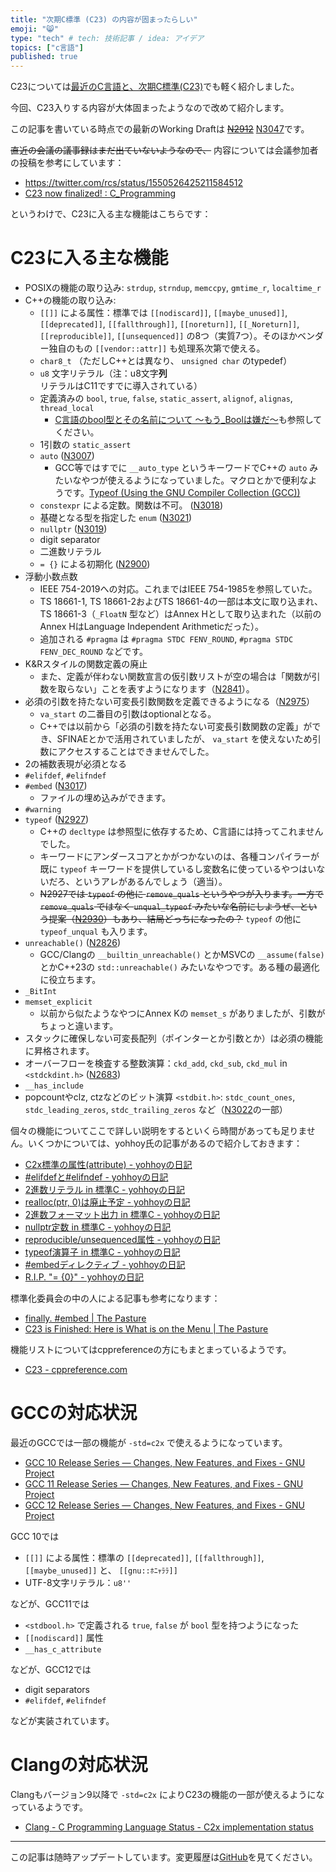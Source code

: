 ```yaml
---
title: "次期C標準 (C23) の内容が固まったらしい"
emoji: "😸"
type: "tech" # tech: 技術記事 / idea: アイデア
topics: ["c言語"]
published: true
---
```


C23については[最近のC言語と、次期C標準(C23)](modern-c-language)でも軽く紹介しました。

今回、C23入りする内容が大体固まったようなので改めて紹介します。

この記事を書いている時点での最新のWorking Draftは ~~[N2912](https://www.open-std.org/jtc1/sc22/wg14/www/docs/n2912.pdf)~~ [N3047](https://www.open-std.org/jtc1/sc22/wg14/www/docs/n3047.pdf)です。

~~直近の会議の議事録はまだ出ていないようなので、~~ 内容については会議参加者の投稿を参考にしています：

* https://twitter.com/rcs/status/1550526425211584512
* [C23 now finalized! : C_Programming](https://www.reddit.com/r/C_Programming/comments/w5hl80/c23_now_finalized/)

というわけで、C23に入る主な機能はこちらです：

# C23に入る主な機能

* POSIXの機能の取り込み: `strdup`, `strndup`, `memccpy`, `gmtime_r`, `localtime_r`
* C++の機能の取り込み:
    * `[[]]` による属性：標準では `[[nodiscard]]`, `[[maybe_unused]]`, `[[deprecated]]`, `[[fallthrough]]`, `[[noreturn]]`, `[[_Noreturn]]`, `[[reproducible]]`, `[[unsequenced]]` の8つ（実質7つ）。そのほかベンダー独自のもの `[[vendor::attr]]` も処理系次第で使える。
    * `char8_t` （ただしC++とは異なり、 `unsigned char` のtypedef）
    * `u8` 文字リテラル（注：u8文字**列**リテラルはC11ですでに導入されている）
    * 定義済みの `bool`, `true`, `false`, `static_assert`, `alignof`, `alignas`, `thread_local`
        * [C言語のbool型とその名前について 〜もう_Boolは嫌だ〜](boolean-in-c)も参照してください。
    * 1引数の `static_assert`
    * `auto` ([N3007](https://www.open-std.org/jtc1/sc22/wg14/www/docs/n3007.htm))
        * GCC等ではすでに `__auto_type` というキーワードでC++の `auto` みたいなやつが使えるようになっていました。マクロとかで便利なようです。[Typeof (Using the GNU Compiler Collection (GCC))](https://gcc.gnu.org/onlinedocs/gcc-12.1.0/gcc/Typeof.html#Typeof)
    * `constexpr` による定数。関数は不可。 ([N3018](https://www.open-std.org/jtc1/sc22/wg14/www/docs/n3018.htm))
    * 基礎となる型を指定した `enum` ([N3021](https://www.open-std.org/jtc1/sc22/wg14/www/docs/n3021.htm))
    * `nullptr` ([N3019](https://www.open-std.org/jtc1/sc22/wg14/www/docs/n3019.htm))
    * digit separator
    * 二進数リテラル
    * `= {}` による初期化 ([N2900](https://www.open-std.org/jtc1/sc22/wg14/www/docs/n2900.htm))
* 浮動小数点数
    * IEEE 754-2019への対応。これまではIEEE 754-1985を参照していた。
    * TS 18661-1, TS 18661-2およびTS 18661-4の一部は本文に取り込まれ、TS 18661-3（`_FloatN` 型など）はAnnex Hとして取り込まれた（以前のAnnex HはLanguage Independent Arithmeticだった）。
    * 追加される `#pragma` は `#pragma STDC FENV_ROUND`, `#pragma STDC FENV_DEC_ROUND` などです。
* K&amp;Rスタイルの関数定義の廃止
    * また、定義が伴わない関数宣言の仮引数リストが空の場合は「関数が引数を取らない」ことを表すようになります（[N2841](https://www.open-std.org/jtc1/sc22/wg14/www/docs/n2841.htm)）。
* 必須の引数を持たない可変長引数関数を定義できるようになる（[N2975](http://www.open-std.org/jtc1/sc22/wg14/www/docs/n2975.pdf)）
    * `va_start` の二番目の引数はoptionalとなる。
    * C++では以前から「必須の引数を持たない可変長引数関数の定義」ができ、SFINAEとかで活用されていましたが、 `va_start` を使えないため引数にアクセスすることはできませんでした。
* 2の補数表現が必須となる
* `#elifdef`, `#elifndef`
* `#embed` ([N3017](https://www.open-std.org/jtc1/sc22/wg14/www/docs/n3017.htm))
    * ファイルの埋め込みができます。
* `#warning`
* `typeof` ([N2927](https://www.open-std.org/jtc1/sc22/wg14/www/docs/n2927.htm))
    * C++の `decltype` は参照型に依存するため、C言語には持ってこれませんでした。
    * キーワードにアンダースコアとかがつかないのは、各種コンパイラーが既に `typeof` キーワードを提供しているし変数名に使っているやつはいないだろ、というアレがあるんでしょう（適当）。
    * ~~N2927では `typeof` の他に `remove_quals` というやつが入ります。一方で `remove_quals` ではなく `unqual_typeof` みたいな名前にしようぜ、という提案（[N2930](https://www.open-std.org/jtc1/sc22/wg14/www/docs/n2930.pdf)）もあり、結局どっちになったの？~~ `typeof` の他に `typeof_unqual` も入ります。
* `unreachable()` ([N2826](https://www.open-std.org/jtc1/sc22/wg14/www/docs/n2826.pdf))
    * GCC/Clangの `__builtin_unreachable()` とかMSVCの `__assume(false)` とかC++23の `std::unreachable()` みたいなやつです。ある種の最適化に役立ちます。
* `_BitInt`
* `memset_explicit`
    * 以前から似たようなやつにAnnex Kの `memset_s` がありましたが、引数がちょっと違います。
* スタックに確保しない可変長配列（ポインターとか引数とか）は必須の機能に昇格されます。
* オーバーフローを検査する整数演算：`ckd_add`, `ckd_sub`, `ckd_mul` in `<stdckdint.h>` ([N2683](https://www.open-std.org/jtc1/sc22/wg14/www/docs/n2683.pdf))
* `__has_include`
* popcountやclz, ctzなどのビット演算 `<stdbit.h>`: `stdc_count_ones`, `stdc_leading_zeros`, `stdc_trailing_zeros` など（[N3022](https://www.open-std.org/jtc1/sc22/wg14/www/docs/n3022.htm)の一部）

個々の機能についてここで詳しい説明をするといくら時間があっても足りません。いくつかについては、yohhoy氏の記事があるので紹介しておきます：

* [C2x標準の属性(attribute) - yohhoyの日記](https://yohhoy.hatenadiary.jp/entry/20200505/p1)
* [#elifdefと#elifndef - yohhoyの日記](https://yohhoy.hatenadiary.jp/entry/20210604/p1)
* [2進数リテラル in 標準C - yohhoyの日記](https://yohhoy.hatenadiary.jp/entry/20210228/p1)
* [realloc(ptr, 0)は廃止予定 - yohhoyの日記](https://yohhoy.hatenadiary.jp/entry/20210909/p1)
* [2進数フォーマット出力 in 標準C - yohhoyの日記](https://yohhoy.hatenadiary.jp/entry/20211028/p1)
* [nullptr定数 in 標準C - yohhoyの日記](https://yohhoy.hatenadiary.jp/entry/20220906/p1)
* [reproducible/unsequenced属性 - yohhoyの日記](https://yohhoy.hatenadiary.jp/entry/20220909/p1)
* [typeof演算子 in 標準C - yohhoyの日記](https://yohhoy.hatenadiary.jp/entry/20220912/p1)
* [#embedディレクティブ - yohhoyの日記](https://yohhoy.hatenadiary.jp/entry/20220915/p1)
* [R.I.P. "= {0}" - yohhoyの日記](https://yohhoy.hatenadiary.jp/entry/20220917/p1)

標準化委員会の中の人による記事も参考になります：

* [finally. #embed | The Pasture](https://thephd.dev/finally-embed-in-c23)
* [C23 is Finished: Here is What is on the Menu | The Pasture](https://thephd.dev/c23-is-coming-here-is-what-is-on-the-menu)

機能リストについてはcppreferenceの方にもまとまっているようです。

* [C23 - cppreference.com](https://en.cppreference.com/w/c/23)

# GCCの対応状況

最近のGCCでは一部の機能が `-std=c2x` で使えるようになっています。

* [GCC 10 Release Series — Changes, New Features, and Fixes - GNU Project](https://gcc.gnu.org/gcc-10/changes.html#c)
* [GCC 11 Release Series — Changes, New Features, and Fixes - GNU Project](https://gcc.gnu.org/gcc-11/changes.html#c)
* [GCC 12 Release Series — Changes, New Features, and Fixes - GNU Project](https://gcc.gnu.org/gcc-12/changes.html#c)

GCC 10では

* `[[]]` による属性：標準の `[[deprecated]]`, `[[fallthrough]]`, `[[maybe_unused]]` と、 `[[gnu::ﾎﾆｬﾗﾗ]]`
* UTF-8文字リテラル：`u8''`

などが、GCC11では

* `<stdbool.h>` で定義される `true`, `false` が `bool` 型を持つようになった
* `[[nodiscard]]` 属性
* `__has_c_attribute`

などが、GCC12では

* digit separators
* `#elifdef`, `#elifndef`

などが実装されています。

# Clangの対応状況

Clangもバージョン9以降で `-std=c2x` によりC23の機能の一部が使えるようになっているようです。

* [Clang - C Programming Language Status - C2x implementation status](https://clang.llvm.org/c_status.html#c2x)

---

この記事は随時アップデートしています。変更履歴は[GitHub](https://github.com/minoki/zenn/blob/master/articles/next-c-language.md)を見てください。
